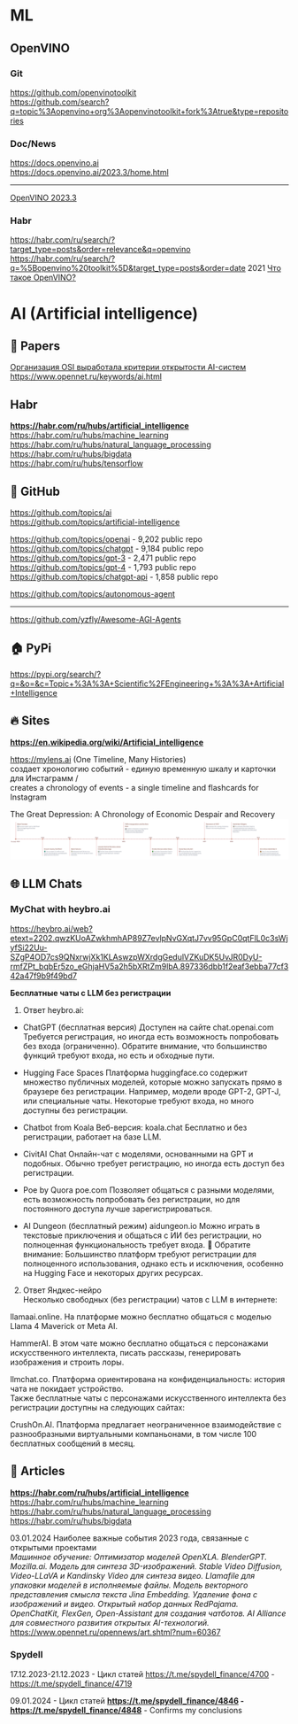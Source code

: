 # ML
## OpenVINO 
### Git                 
https://github.com/openvinotoolkit                        
https://github.com/search?q=topic%3Aopenvino+org%3Aopenvinotoolkit+fork%3Atrue&type=repositories                  

### Doc/News
https://docs.openvino.ai                    
https://docs.openvino.ai/2023.3/home.html                         
- - -
[OpenVINO 2023.3](https://www.linux.org.ru/news/linux-general/17500274)                  

### Habr                 
https://habr.com/ru/search/?target_type=posts&order=relevance&q=openvino
https://habr.com/ru/search/?q=%5Bopenvino%20toolkit%5D&target_type=posts&order=date
2021 [Что такое OpenVINO?](https://habr.com/ru/companies/intel/articles/546438/)              

# AI (Artificial intelligence)              
## 📄 Papers                  
[Организация OSI выработала критерии открытости AI-систем](https://www.opennet.ru/opennews/art.shtml?num=62127)                  
https://www.opennet.ru/keywords/ai.html                     

## Habr                      
**https://habr.com/ru/hubs/artificial_intelligence**                      
https://habr.com/ru/hubs/machine_learning                         
https://habr.com/ru/hubs/natural_language_processing                        
https://habr.com/ru/hubs/bigdata                          
https://habr.com/ru/hubs/tensorflow                                   

## 🏢 GitHub                 
https://github.com/topics/ai              
https://github.com/topics/artificial-intelligence               

https://github.com/topics/openai - 9,202 public repo                
https://github.com/topics/chatgpt -  9,184 public repo                                
https://github.com/topics/gpt-3 -  2,471 public repo               
https://github.com/topics/gpt-4 -  1,793 public repo                
https://github.com/topics/chatgpt-api -  1,858 public repo                           

https://github.com/topics/autonomous-agent                 
- - -
https://github.com/yzfly/Awesome-AGI-Agents                          

## 🏠 PyPi                          
https://pypi.org/search/?q=&o=&c=Topic+%3A%3A+Scientific%2FEngineering+%3A%3A+Artificial+Intelligence          


## 🔥 Sites
**https://en.wikipedia.org/wiki/Artificial_intelligence**             

https://mylens.ai (One Timeline, Many Histories)           
cоздает хронологию событий - единую временную шкалу и карточки для Инстаграмм  /             
creates a chronology of events - a single timeline and flashcards for Instagram              

The Great Depression: A Chronology of Economic Despair and Recovery             
![The Great Depression: A Chronology of Economic Despair and Recovery](https://github.com/ivgnk/AI/blob/master/the-great-depression-a-chronology-of-economic-despair-and-recovery-06hdt5.png)        

## 🌐 LLM Chats
### MyChat with heybro.ai
https://heybro.ai/web?etext=2202.qwzKUoAZwkhmhAP89Z7evlpNvGXqtJ7vv95GpC0qtFlL0c3sWjyfSi22Uu-SZgP4OD7cs9QNxrwjXk1KLAswzpWXrdgGedulVZKuDK5UvJR0DyU-rmfZPt_bqbEr5zo_eGhjaHV5a2h5bXRtZm9lbA.897336dbb1f2eaf3ebba77cf342a47f9b9f49bd7

**Бесплатные чаты с LLM без регистрации**                           
1) Ответ heybro.ai:                        
- ChatGPT (бесплатная версия)
Доступен на сайте chat.openai.com
Требуется регистрация, но иногда есть возможность попробовать без входа (ограниченно).
Обратите внимание, что большинство функций требуют входа, но есть и обходные пути.

- Hugging Face Spaces
Платформа huggingface.co содержит множество публичных моделей, которые можно запускать прямо в браузере без регистрации.
Например, модели вроде GPT-2, GPT-J, или специальные чаты.
Некоторые требуют входа, но много доступны без регистрации.

- Chatbot from Koala
Веб-версия: koala.chat
Бесплатно и без регистрации, работает на базе LLM.

- CivitAI Chat
Онлайн-чат с моделями, основанными на GPT и подобных.
Обычно требует регистрацию, но иногда есть доступ без регистрации.

- Poe by Quora
poe.com
Позволяет общаться с разными моделями, есть возможность попробовать без регистрации, но для постоянного доступа лучше зарегистрироваться.

- AI Dungeon (бесплатный режим)
aidungeon.io
Можно играть в текстовые приключения и общаться с ИИ без регистрации, но полноценная функциональность требует входа.
🔑 Обратите внимание:
Большинство платформ требуют регистрации для полноценного использования, однако есть и исключения, особенно на Hugging Face и некоторых других ресурсах.
                      
2) Ответ Яндкес-нейро                                
Несколько свободных (без регистрации) чатов с LLM в интернете:                     

llamaai.online. На платформе можно бесплатно общаться с моделью Llama 4 Maverick от Meta AI.                     

HammerAI. В этом чате можно бесплатно общаться с персонажами искусственного интеллекта, писать рассказы, генерировать изображения и строить лоры.                      

llmchat.co. Платформа ориентирована на конфиденциальность: история чата не покидает устройство.                 
Также бесплатные чаты с персонажами искусственного интеллекта без регистрации доступны на следующих сайтах:

CrushOn.AI. Платформа предлагает неограниченное взаимодействие с разнообразными виртуальными компаньонами, в том числе 100 бесплатных сообщений в месяц.

## 📄 Articles
**https://habr.com/ru/hubs/artificial_intelligence**    
https://habr.com/ru/hubs/machine_learning          
https://habr.com/ru/hubs/natural_language_processing             
https://habr.com/ru/hubs/bigdata            

03.01.2024 Наиболее важные события 2023 года, связанные с открытыми проектами                     
*Машинное обучение: Оптимизатор моделей OpenXLA. BlenderGPT. Mozilla.ai. Модель для синтеза 3D-изображений. Stable Video Diffusion, Video-LLaVA и Kandinsky Video для синтеза видео. Llamafile для упаковки моделей в исполняемые файлы. Модель векторного представления смысла текста Jina Embedding. Удаление фона с изображений и видео. Открытый набор данных RedPajama. OpenChatKit, FlexGen, Open-Assistant для создания чатботов. AI Alliance для совместного развития открытых AI-технологий.*              
https://www.opennet.ru/opennews/art.shtml?num=60367               

### Spydell
17.12.2023-21.12.2023 - Цикл статей 
https://t.me/spydell_finance/4700 - https://t.me/spydell_finance/4719

09.01.2024 - Цикл статей 
**https://t.me/spydell_finance/4846 - https://t.me/spydell_finance/4848** - Confirms my conclusions

